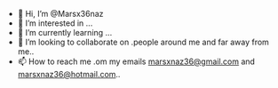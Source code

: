 - 👋 Hi, I’m @Marsx36naz
- 👀 I’m interested in ...
- 🌱 I’m currently learning ...
- 💞️ I’m looking to collaborate on .people around me and far away from me..
- 📫 How to reach me .om my emails marsxnaz36@gmail.com and marsxnaz36@hotmail.com..

<!---
Marsx36naz/Marsx36naz is a ✨ special ✨ repository because its `README.md` (this file) appears on your GitHub profile.
You can click the Preview link to take a look at your changes.
--->
